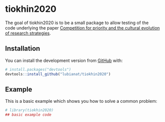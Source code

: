 
<!-- README.md is generated from README.Rmd. Please edit that file -->

# tiokhin2020

<!-- badges: start -->

<!-- badges: end -->

The goal of tiokhin2020 is to be a small package to allow testing of the
code underlying the paper [Competition for priority and the cultural
evolution of research
strategies](https://osf.io/preprints/metaarxiv/x4t7q/).

## Installation

You can install the development version from
[GitHub](https://github.com/) with:

``` r
# install.packages("devtools")
devtools::install_github("lubianat/tiokhin2020")
```

## Example

This is a basic example which shows you how to solve a common problem:

``` r
# library(tiokhin2020)
## basic example code
```
